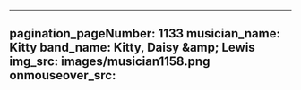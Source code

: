 ------
pagination_pageNumber: 1133
musician_name: Kitty
band_name: Kitty, Daisy &amp;amp; Lewis
img_src: images/musician1158.png
onmouseover_src: 
------